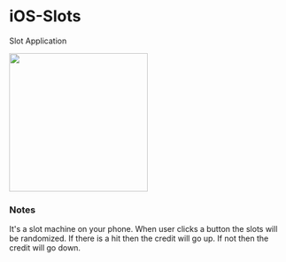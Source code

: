# iOS-Slots
Slot Application


<img src="https://recordit.co/DTQuiHBhkJ" width=250><br>

### Notes
It's a slot machine on your phone. When user clicks a button the slots will be randomized. If there is a hit then the credit will go up. If not then the credit will go down. 
